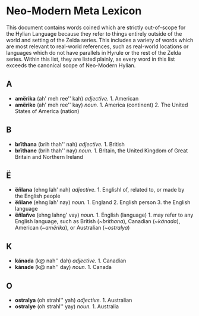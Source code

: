 # Neo-Modern Meta Lexicon

This document contains words coined which are strictly out-of-scope for the Hylian Language because they refer to things entirely outside of the world and setting of the Zelda series. This includes a variety of words which are most relevant to real-world references, such as real-world locations or languages which do not have parallels in Hyrule or the rest of the Zelda series. Within this list, they are listed plainly, as every word in this list exceeds the canonical scope of Neo-Modern Hylian.

## A

+ **amërika** (ah' meh ree'' kah) _adjective._ 1. American
+ **amërike** (ah' meh ree'' kay) _noun._ 1. America (continent) 2. The United States of America (nation)

## B

+ **brïthana** (brih thah'' nah) _adjective._ 1. British
+ **brïthane** (brih thah'' nay) _noun._ 1. Britain, the United Kingdom of Great Britain and Northern Ireland

## Ë

+ **ëñlana** (ehng lah' nah) _adjective._ 1. Englishl of, related to, or made by the English people
+ **ëñlane** (ehng lah' nay) _noun._ 1. England 2. English person 3. the English language
+ **ëñlañve** (ehng lahng' vay) _noun._ 1. English (language) 1. may refer to any English language, such as British (_~brithana_), Canadian (_~kánada_), American (_~amërika_), or Australian (_~ostralya_)

## K

+ **kánada** (k@ nah'' dah) _adjective._ 1. Canadian
+ **kánade** (k@ nah'' day) _noun._ 1. Canada

## O
+ **ostralya** (oh strahl'' yah) _adjective._ 1. Australian
+ **ostralye** (oh strahl'' yay) _noun._ 1. Australia
